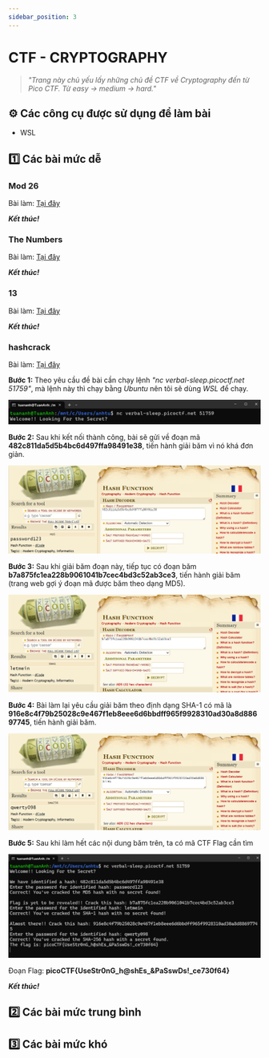 ```yaml
---
sidebar_position: 3
---
```


# CTF - CRYPTOGRAPHY

> _"Trang này chủ yếu lấy những chủ đề CTF về Cryptography đến từ Pico CTF. Từ easy -> medium -> hard."_

## ⚙️ Các công cụ được sử dụng để làm bài

- WSL

## 1️⃣ Các bài mức dễ

### Mod 26

Bài làm: [Tại đây](https://play.picoctf.org/practice/challenge/144?page=5)

***Kết thúc!***

### The Numbers

Bài làm: [Tại đây](https://play.picoctf.org/practice/challenge/68?page=6)

***Kết thúc!***

### 13

Bài làm: [Tại đây](https://play.picoctf.org/practice/challenge/62?page=6)

***Kết thúc!***

### hashcrack

Bài làm: [Tại đây](https://play.picoctf.org/practice/challenge/475?page=1)

**Bước 1:** Theo yêu cầu đề bài cần chạy lệnh *"nc verbal-sleep.picoctf.net 51759"*, mà lệnh này thì chạy bằng *Ubuntu* nên tôi sẽ dùng *WSL* để chạy.

![Pic1](../CTF/img/Cryptography/hashcrack/1.png)

**Bước 2:** Sau khi kết nối thành công, bài sẽ gửi về đoạn mã **482c811da5d5b4bc6d497ffa98491e38**, tiến hành giải băm vì nó khá đơn giản.

![Pic2](../CTF/img/Cryptography/hashcrack/2.png)

**Bước 3:** Sau khi giải băm đoạn này, tiếp tục có đoạn băm **b7a875fc1ea228b9061041b7cec4bd3c52ab3ce3**, tiến hành giải băm (trang web gợi ý đoạn mã được băm theo dạng MD5).

![Pic3](../CTF/img/Cryptography/hashcrack/3.png)

**Bước 4:** Bài làm lại yêu cầu giải băm theo định dạng SHA-1 có mã là **916e8c4f79b25028c9e467f1eb8eee6d6bbdff965f9928310ad30a8d88697745**, tiến hành giải băm.

![Pic4](../CTF/img/Cryptography/hashcrack/4.png)

**Bước 5:** Sau khi làm hết các nội dung băm trên, ta có mã CTF Flag cần tìm

![Pic5](../CTF/img/Cryptography/hashcrack/5.png)

Đoạn Flag: **picoCTF\{UseStr0nG_h@shEs_&PaSswDs!_ce730f64\}**

***Kết thúc!***

## 2️⃣ Các bài mức trung bình

## 3️⃣ Các bài mức khó

